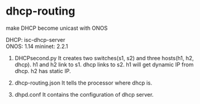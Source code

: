 # dhcp-routing
make DHCP become unicast with ONOS

DHCP: isc-dhcp-server</br>
ONOS: 1.14
mininet: 2.2.1

1. DHCPsecond.py
	It creates two switches(s1, s2) and three hosts(h1, h2, dhcp).
	h1 and h2 link to s1.
	dhcp links to s2.
	h1 will get dynamic IP from dhcp.
	h2 has static IP.
2. dhcp-routing.json
	It tells the processor where dhcp is.

3. dhpd.conf
	It contains the configuration of dhcp server.
